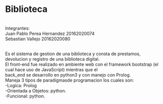 # Biblioteca
<br/>Integrantes:
<br/>Juan Pablo Perea Hernandez 20162020074
<br/>Sebastian Vallejo 20162020080

<br/>Es el sistema de gestion de una biblioteca y consta de prestamos, devolucion y registro de una biblioteca digital.
<br/>El front-end fue realizado en ambiente web con el framework bootstrap (el cual hace uso de JavaScript) mientras que el <br/>back_end se desarrollo en python3 y con manejo con Prolog.
<br/>Maneja 3 tipos de paradigmasde programacion los cuales son:
<br/>-Logica: Prolog
<br/>-Orientada a Objetos: python.
<br/>-Funcional: python.

